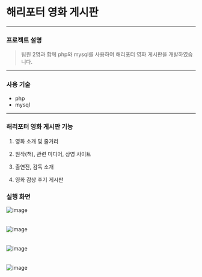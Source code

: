 # 해리포터 영화 게시판

---

### 프로젝트 설명
> 팀원 2명과 함께 php와 mysql를 사용하여 해리포터 영화 게시판을 개발하였습니다.

---

### 사용 기술
 + php
 + mysql

---

### 해리포터 영화 게시판 기능

1. 영화 소개 및 줄거리

2. 원작(책), 관련 미디어, 상영 사이트 

3. 출연진, 감독 소개

4. 영화 감상 후기 게시판

### 실행 화면

![image](https://user-images.githubusercontent.com/94504100/144996602-ae35cce3-e064-421c-9370-787015f2d7d7.png)
<br><br><br>
![image](https://user-images.githubusercontent.com/94504100/144996700-992c5f14-c919-4614-847f-d50d611f4cbb.png)
<br><br><br>
![image](https://user-images.githubusercontent.com/94504100/144996716-5d90869a-1822-4864-af32-fe5cae03e7ad.png)
<br><br><br>
![image](https://user-images.githubusercontent.com/94504100/144996908-c55bbba4-7bea-437c-9edf-7035574099ac.png)
